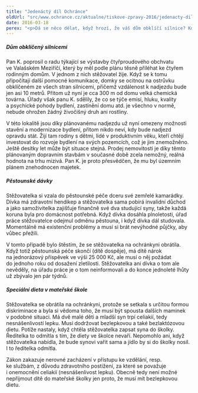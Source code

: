 ```yaml
---
title: "Jedenáctý díl Ochránce"
oldUrl: "src/www.ochrance.cz/aktualne/tiskove-zpravy-2016/jedenacty-dil-ochrance-2"
date: 2016-03-18
perex: "<p>Dá se něco dělat, když hrozí, že váš dům obklíčí silnice? Kdy můžete přijít o pěstounské dávky a jak řešit situaci, když vám dítě odmítnou vzít do školky kvůli bezlepkové dietě? Sledujte na ČT2 v neděli 20. 3. v 18:15 h, reprízy ve čtvrtek v 18:55 h a v pátek v 6:00 h.</p>"
---
```


<!-- imported from the old website -->

<h5>Dům obklíčený silnicemi</h5> <p>Pan K. poprosil o radu týkající se výstavby čtyřproudového obchvatu ve Valašském Meziříčí, který by měl podle plánu těsně přiléhat ke čtyřem rodinným domům. V jednom z nich stěžovatel žije. Když se k tomu připočítají další pomocné komunikace, domky se ocitnou na ostrůvku obklíčeném ze všech stran silnicemi, přičemž vzdálenost k nadjezdu bude jen asi 10 metrů. Přitom už nyní je cca 300 m od domu velká chemická továrna. Úřady však panu K. sdělily, že co se týče emisí, hluku, kvality a psychické pohody bydlení, zastínění domu atd. je všechno v normě, nebude ohrožen žádný živočišný druh ani rostliny. </p> <p>V této lokalitě jsou díky plánovanému nadjezdu už nyní omezeny možnosti stavění a modernizace bydlení, přitom nikdo neví, kdy bude nadjezd opravdu stát. Žijí tam rodiny s dětmi, lidé v produktivním věku, kteří chtějí investovat do rozvoje bydlení na svých pozemcích, což je jim znemožněno. Ještě desítky let může být situace stejná. Prodej nemovitosti je díky těmto plánovaným dopravním stavbám v současné době zcela nemožný, reálná hodnota na trhu mizivá. Pan K. je proto přesvědčen, že mu byl územním plánem znehodnocen majetek.</p> <h5>Pěstounské dávky</h5> <p>Stěžovatelka si vzala do pěstounské péče dceru své zemřelé kamarádky. Dívka má zdravotní hendikep a stěžovatelka sama pobírá invalidní důchod a jako samoživitelka zajišťuje finančně své dva studující syny, takže každá koruna byla pro domácnost potřebná. Když dívka dosáhla plnoletosti, úřad práce stěžovatelce odejmul odměnu pěstouna, i když dívka dál studovala. Momentálně má existenční problémy a musí si brát nevýhodné půjčky, aby vůbec přežili. </p> <p>V tomto případě bylo štěstím, že se stěžovatelka na ochránkyni obrátila. Když totiž pěstounská péče skončí (dítě dospěje), má dítě nárok na jednorázový příspěvek ve výši 25 000 Kč, ale musí o něj požádat do jednoho roku od dosažení zletilosti. Stěžovatelka ani dívka o tom ale nevěděly, na úřadu práce je o tom neinformovali a do konce jednoleté lhůty už zbývalo jen pár týdnů. </p> <h5>Speciální dieta v mateřské škole</h5> <p>Stěžovatelka se obrátila na ochránkyni, protože se setkala s určitou formou diskriminace a byla si vědoma toho, že musí být spousta dalších maminek v podobné situaci. Má dvě malé děti a mladší syn trpí celiakií, tedy nesnášenlivostí lepku. Musí dodržovat bezlepkovou a také bezlaktózovou dietu. Potíže nastaly, když chtěla stěžovatelka zapsat syna do školky. Ředitelka to odmítla s tím, že diety ve školce nevaří. Nepomohlo ani, když stěžovatelka nabídla, že bude synovi vařit sama a jídlo by si do školky nosil. I to ředitelka odmítla. </p><p> Zákon zakazuje nerovné zacházení v přístupu ke vzdělání, resp. ke službám, z důvodu zdravotního postižení, za které se považuje i onemocnění celiakií (nesnášenlivost lepku). Obecně tedy není možné nepřijmout dítě do mateřské školky jen proto, že musí mít bezlepkovou dietu.</p>
